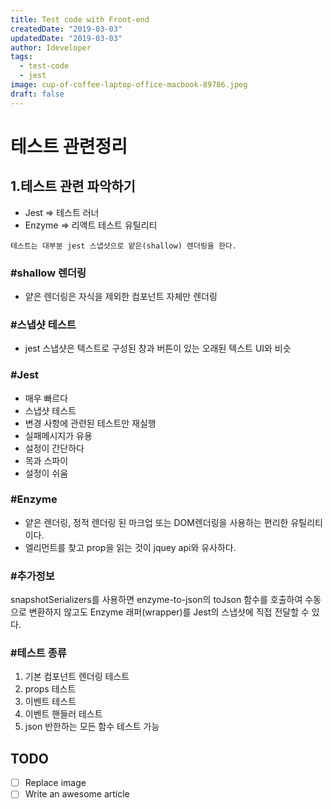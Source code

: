 ```yaml
---
title: Test code with Front-end
createdDate: "2019-03-03"
updatedDate: "2019-03-03"
author: Ideveloper
tags:
  - test-code
  - jest
image: cup-of-coffee-laptop-office-macbook-89786.jpeg
draft: false
---
```


# 테스트 관련정리

## 1.테스트 관련 파악하기

- Jest => 테스트 러너
- Enzyme => 리액트 테스트 유틸리티

`테스트는 대부분 jest 스냅샷으로 얕은(shallow) 렌더링을 한다.`

### #shallow 렌더링

- 얕은 렌더링은 자식을 제외한 컴포넌트 자체만 렌더링

### #스냅샷 테스트

- jest 스냅샷은 텍스트로 구성된 창과 버튼이 있는 오래된 텍스트 UI와 비슷

### #Jest

- 매우 빠르다
- 스냅샷 테스트
- 변경 사항에 관련된 테스트만 재실행
- 실패메시지가 유용
- 설정이 간단하다
- 목과 스파이
- 설정이 쉬움

### #Enzyme

- 얕은 렌더링, 정적 렌더링 된 마크업 또는 DOM렌더링을 사용하는 편리한 유틸리티이다.
- 엘리먼트를 찾고 prop을 읽는 것이 jquey api와 유사하다.

### #추가정보

snapshotSerializers를 사용하면 enzyme-to-json의 toJson 함수를 호출하여 수동으로 변환하지 않고도 Enzyme 래퍼(wrapper)를 Jest의 스냅샷에 직접 전달할 수 있다.

### #테스트 종류

1.  기본 컴포넌트 렌더링 테스트
2.  props 테스트
3.  이벤트 테스트
4.  이벤트 핸들러 테스트
5.  json 반한하는 모든 함수 테스트 가능

## TODO

- [ ] Replace image
- [ ] Write an awesome article
